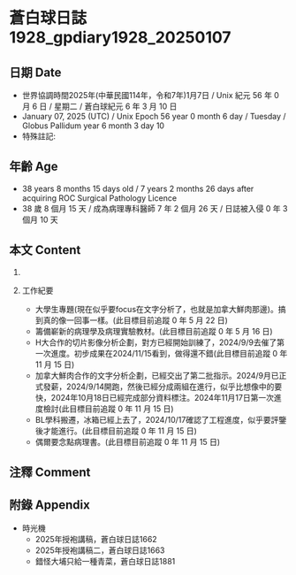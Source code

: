 [_metadata_:encoding]: - "utf-8"
[_metadata_:language]: - "zh-Hant-TW"
[_metadata_:fileformat]: - "markdown"
[_metadata_:MIME_type]: - "text/plain"
[_metadata_:markdown_version]: - "commonmark version 0.30"
[_metadata_:markdown_spec]: - "https://spec.commonmark.org/0.30/"

# 蒼白球日誌1928_gpdiary1928_20250107 #

## 日期 Date ##

* 世界協調時間2025年(中華民國114年，令和7年)1月7日 / Unix 紀元 56 年 0 月 6 日 / 星期二 / 蒼白球紀元 6 年 3 月 10 日
* January 07, 2025 (UTC) / Unix Epoch 56 year 0 month 6 day / Tuesday / Globus Pallidum year 6 month 3 day 10
* 特殊註記:

## 年齡 Age ##

* 38 years 8 months 15 days old / 7 years 2 months 26 days after acquiring ROC Surgical Pathology Licence
* 38 歲 8 個月 15 天 / 成為病理專科醫師 7 年 2 個月 26 天 / 日誌被入侵 0 年 3 個月 10 天

## 本文 Content ##

1. 

2. 工作紀要

    - 大學生專題(現在似乎要focus在文字分析了，也就是加拿大鮮肉那邊)。搞到真的像一回事一樣。(此目標目前追蹤 0 年 5 月 22 日)
    - 籌備嶄新的病理學及病理實驗教材。(此目標目前追蹤 0 年 5 月 16 日)
    - H大合作的切片影像分析企劃，對方已經開始訓練了，2024/9/9去催了第一次進度。初步成果在2024/11/15看到，做得還不錯(此目標目前追蹤 0 年 11 月 15 日)
    - 加拿大鮮肉合作的文字分析企劃，已經交出了第二批指示。2024/9月已正式發薪，2024/9/14開跑，然後已經分成兩組在進行，似乎比想像中的要快，2024年10月18日已經完成部分資料標注。2024年11月17日第一次進度檢討(此目標目前追蹤 0 年 11 月 15 日)
    - BL學科搬遷，冰箱已經上去了，2024/10/17確認了工程進度，似乎要評鑒後才能進行。(此目標目前追蹤 0 年 11 月 15 日)
    - 偶爾要念點病理書。(此目標目前追蹤 0 年 11 月 15 日)

## 注釋 Comment ##


## 附錄 Appendix ##

* 時光機
    - 2025年授袍講稿，蒼白球日誌1662
    - 2025年授袍講稿二，蒼白球日誌1663
    - 錯怪大埔只給一種青菜，蒼白球日誌1881
